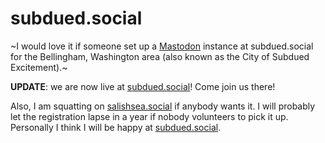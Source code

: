# subdued.social
~I would love it if someone set up a [Mastodon](https://joinmastodon.org/) instance at subdued.social for the Bellingham, Washington area (also known as the City of Subdued Excitement).~

**UPDATE**: we are now live at [subdued.social](https://subdued.social/about)! Come join us there!

Also, I am squatting on [salishsea.social](https://salishsea.social) if anybody wants it. I will probably let the registration lapse in a year if nobody volunteers to pick it up. Personally I think I will be happy at [subdued.social](https://subdued.social/about).
